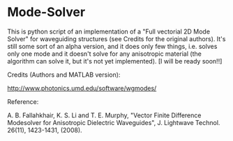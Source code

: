 # Mode-Solver
This is python script of an implementation of a "Full vectorial 2D Mode Solver" for waveguiding structures (see Credits for the original authors). 
It's still some sort of an alpha version, and it does only few things, i.e. solves only one mode and it doesn't solve for any anisotropic material (the algorithm can solve it, but it's not yet implemented). [I will be ready soon!!]

Credits (Authors and MATLAB version):

http://www.photonics.umd.edu/software/wgmodes/

Reference:

A. B. Fallahkhair, K. S. Li and T. E. Murphy, "Vector Finite Difference Modesolver for Anisotropic Dielectric Waveguides", J. Lightwave Technol. 26(11), 1423-1431, (2008).







